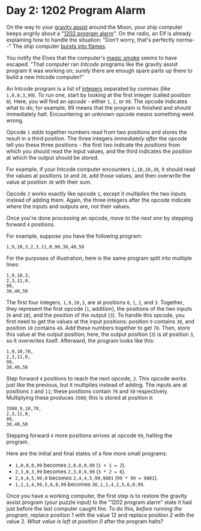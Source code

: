 # Day 2: 1202 Program Alarm

On the way to your [gravity assist][gravity assist] around the Moon, your ship
 computer beeps angrily about a "[1202 program alarm][1202 program]". On the 
 radio, an Elf is already explaining how to handle the situation: "Don't 
 worry, that's perfectly norma--" The ship computer 
 [bursts into flames][burst into flames].

You notify the Elves that the computer's [magic smoke][magic smoke] seems to 
have escaped. "That computer ran _Intcode_ programs like the gravity assist program 
it was working on; surely there are enough spare parts up there to build a new 
Intcode computer!"

An Intcode program is a list of [integers][integers] separated by commas (like 
`1,0,0,3,99`). To run one, start by looking at the first integer (called 
position `0`). Here, you will find an _opcode_ - either `1`, `2`, or `99`. The 
opcode indicates what to do; for example, 99 means that the program is finished 
and should immediately halt. Encountering an unknown opcode means something 
went wrong.

Opcode `1` _adds_ together numbers read from two positions and stores the result 
in a third position. The three integers _immediately after_ the opcode tell you 
these three positions - the first two indicate the _positions_ from which you 
should read the input values, and the third indicates the _position_ at which 
the output should be stored.

For example, if your Intcode computer encounters `1,10,20,30`, it should read 
the values at positions `10` and `20`, add those values, and then overwrite 
the value at position `30` with their sum.

Opcode `2` works exactly like opcode `1`, except it _multiplies_ the two inputs 
instead of adding them. Again, the three integers after the opcode indicate 
_where_ the inputs and outputs are, not their values.

Once you're done processing an opcode, _move to the next one_ by stepping 
forward `4` positions.

For example, suppose you have the following program:

`1,9,10,3,2,3,11,0,99,30,40,50`

For the purposes of illustration, here is the same program split into multiple 
lines:

```
1,9,10,3,
2,3,11,0,
99,
30,40,50
```

The first four integers, `1,9,10,3`, are at positions `0`, `1`, `2`, and `3`. 
Together, they represent the first opcode (`1`, addition), the positions of the 
two inputs (`9` and `10`), and the position of the output (`3`). To handle this 
opcode, you first need to get the values at the input positions: position `9` 
contains `30`, and position `10` contains `40`. _Add_ these numbers together to 
get `70`. Then, store this value at the output position; here, the output 
position (`3`) is _at_ position `3`, so it overwrites itself. Afterward, the 
program looks like this:

```
1,9,10,70,
2,3,11,0,
99,
30,40,50
```

Step forward `4` positions to reach the next opcode, `2`. This opcode works just
 like the previous, but it multiplies instead of adding. The inputs are at 
 positions `3` and `11`; these positions contain `70` and `50` respectively. 
 Multiplying these produces `3500`; this is stored at position `0`:

```
3500,9,10,70,
2,3,11,0,
99,
30,40,50
```

Stepping forward `4` more positions arrives at opcode `99`, halting the program.

Here are the initial and final states of a few more small programs:

- `1,0,0,0,99` becomes `2,0,0,0,99` (`1 + 1 = 2`).
- `2,3,0,3,99` becomes `2,3,0,6,99` (`3 * 2 = 6`).
- `2,4,4,5,99,0` becomes `2,4,4,5,99,9801` (`99 * 99 = 9801`).
- `1,1,1,4,99,5,6,0,99` becomes `30,1,1,4,2,5,6,0,99`.

Once you have a working computer, the first step is to restore the gravity assist 
program (your puzzle input) to the "1202 program alarm" state it had just before 
the last computer caught fire. To do this, _before running the program_, replace 
position 1 with the value 12 and replace position 2 with the value 2. _What value 
is left at position 0_ after the program halts?

[gravity assist]: https://en.wikipedia.org/wiki/Gravity_assist
[1202 program]: https://www.hq.nasa.gov/alsj/a11/a11.landing.html#1023832
[burst into flames]: https://en.wikipedia.org/wiki/Halt_and_Catch_Fire
[magic smoke]: https://en.wikipedia.org/wiki/Magic_smoke
[integers]: https://en.wikipedia.org/wiki/Integer